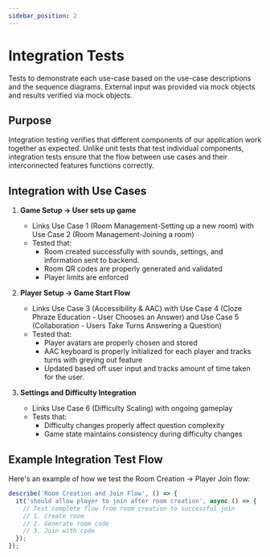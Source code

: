 ```yaml
---
sidebar_position: 2
---
```

# Integration Tests

Tests to demonstrate each use-case based on the use-case descriptions and the sequence diagrams. External input 
was provided via mock objects and results verified via mock objects.

## Purpose
Integration testing verifies that different components of our application work together as expected. Unlike 
unit tests that test individual components, integration tests ensure that the flow between use cases and their 
interconnected features functions correctly.

## Integration with Use Cases
1. **Game Setup -> User sets up game**
   - Links Use Case 1 (Room Management-Setting up a new room) with Use Case 2 (Room Management-Joining a room)
   - Tested that:
     - Room created successfully with sounds, settings, and information sent to backend.
     - Room QR codes are properly generated and validated
     - Player limits are enforced

2. **Player Setup -> Game Start Flow**
   - Links Use Case 3 (Accessibility & AAC) with Use Case 4 (Cloze Phraze Education - User Chooses an Answer) and Use Case 5 (Collaboration - Users Take Turns Answering a Question)
   - Tested that:
     - Player avatars are properly chosen and stored
     - AAC keyboard is properly initialized for each player and tracks turns with greying out feature
     - Updated based off user input and tracks amount of time taken for the user.

4. **Settings and Difficulty Integration**
   - Links Use Case 6 (Difficulty Scaling) with ongoing gameplay
   - Tests that:
     - Difficulty changes properly affect question complexity
     - Game state maintains consistency during difficulty changes

## Example Integration Test Flow

Here's an example of how we test the Room Creation → Player Join flow:

```typescript
describe('Room Creation and Join Flow', () => {
  it('should allow player to join after room creation', async () => {
    // Test complete flow from room creation to successful join
    // 1. Create room
    // 2. Generate room code
    // 3. Join with code
  });
});
```
